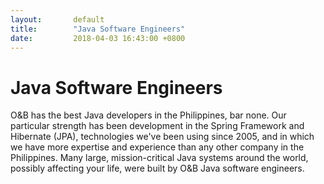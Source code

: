 ```yaml
---
layout:       default
title:        "Java Software Engineers"
date:         2018-04-03 16:43:00 +0800
---
```


<div class="container">
<h1>Java Software Engineers</h1>
<p>O&B has the best Java developers in the Philippines, bar none. Our particular strength has been development in the Spring Framework and Hibernate (JPA), technologies we've been using since 2005, and in which we have more expertise and experience than any other company in the Philippines. Many large, mission-critical Java systems around the world, possibly affecting your life, were built by O&B Java software engineers.</p>
</div>